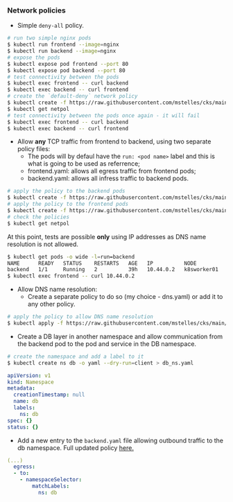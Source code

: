 

### Network policies

- Simple `deny-all` policy.

```bash
# run two simple nginx pods
$ kubectl run frontend --image=nginx
$ kubectl run backend --image=nginx
# expose the pods
$ kubectl expose pod frontend --port 80
$ kubectl expose pod backend --port 80
# test connectivity between the pods
$ kubectl exec frontend -- curl backend
$ kubectl exec backend -- curl frontend
# create the `default-deny` network policy
$ kubectl create -f https://raw.githubusercontent.com/mstelles/cks/main/default-deny.yaml
$ kubectl get netpol
# test connectivity between the pods once again - it will fail
$ kubectl exec frontend -- curl backend
$ kubectl exec backend -- curl frontend
```

- Allow **any** TCP traffic from frontend to backend, using two separate policy files:
  - The pods will by defaul have the `run: <pod name>` label and this is what is going to be used as referrence;
  - frontend.yaml: allows all egress traffic from frontend pods;
  - backend.yaml: allows all infress traffic to backend pods.

```bash
# apply the policy to the backend pods
$ kubectl create -f https://raw.githubusercontent.com/mstelles/cks/main/backend.yaml
# apply the policy to the frontend pods
$ kubectl create -f https://raw.githubusercontent.com/mstelles/cks/main/frontend.yaml
# check the policies
$ kubectl get netpol
```

At this point, tests are possible **only** using IP addresses as DNS name resolution is not allowed.

```bash
$ kubectl get pods -o wide -l=run=backend
NAME      READY   STATUS    RESTARTS   AGE   IP          NODE          NOMINATED NODE   READINESS GATES
backend   1/1     Running   2          39h   10.44.0.2   k8sworker01   <none>           <none>
$ kubectl exec frontend -- curl 10.44.0.2
```

- Allow DNS name resolution: 
  - Create a separate policy to do so (my choice - dns.yaml) or add it to any other policy.

```bash
# apply the policy to allow DNS name resolution
$ kubectl apply -f https://raw.githubusercontent.com/mstelles/cks/main/dns.yaml
```

- Create a DB layer in another namespace and allow communication from the backend pod to the pod and service in the DB namespace.

```bash
# create the namespace and add a label to it
$ kubectl create ns db -o yaml --dry-run=client > db_ns.yaml
```

```yaml
apiVersion: v1
kind: Namespace
metadata:
  creationTimestamp: null
  name: db
  labels:
    ns: db
spec: {}
status: {}
```

- Add a new entry to the `backend.yaml` file allowing outbound traffic to the db namespace. Full updated policy [here.](https://raw.githubusercontent.com/mstelles/cks/main/backend_db.yaml "backend_db.yaml")

```yaml
(...)
  egress:
  - to:
    - namespaceSelector:
        matchLabels:
          ns: db
```

